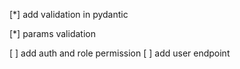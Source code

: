 [*] add validation in pydantic

[*] params validation

[ ] add auth and role permission
[ ] add user endpoint
